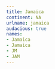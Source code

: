 ```yaml
---
title: Jamaica
continent: NA
urlname: jamaica
audacious: true
names:
- Jamaica
- Jamaica
- JM
- JAM
---
```


